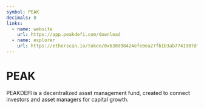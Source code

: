 ```yaml
---
symbol: PEAK
decimals: 8
links:
  - name: website
    url: https://app.peakdefi.com/download
  - name: explorer
    url: https://etherscan.io/token/0x630d98424efe0ea27fb1b3ab7741907dffeaad78
---
```


# PEAK

PEAKDEFI is a decentralized asset management fund, created to connect investors and asset managers for capital growth.
